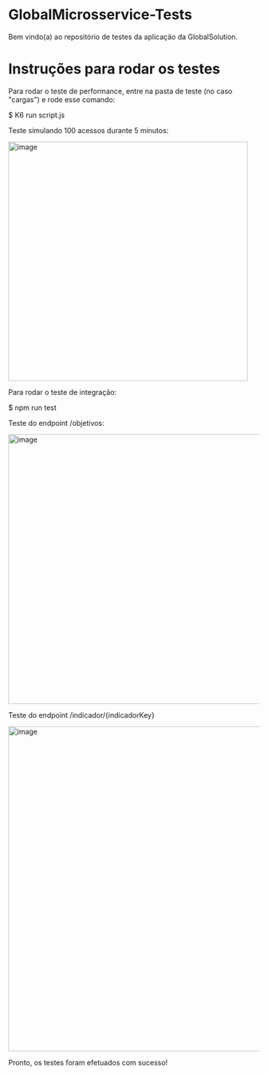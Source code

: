 # GlobalMicrosservice-Tests

Bem vindo(a) ao repositório de testes da aplicação da GlobalSolution.

# Instruções para rodar os testes
Para rodar o teste de performance, entre na pasta de teste (no caso "cargas") e rode esse comando:

$ K6 run script.js

Teste simulando 100 acessos durante 5 minutos:

<img width="480" alt="image" src="https://github.com/Bruninho20/GlobalMicrosservice-Tests/assets/99261881/2deee7b8-d9ec-488f-8abb-281941e4abd4">

Para rodar o teste de integração:

$ npm run test


Teste do endpoint /objetivos:

<img width="541" alt="image" src="https://github.com/Bruninho20/GlobalMicrosservice-Tests/assets/99261881/a7223900-8c50-4ee2-a3de-731b46d96d76">


Teste do endpoint /indicador/{indicadorKey}

<img width="652" alt="image" src="https://github.com/Bruninho20/GlobalMicrosservice-Tests/assets/99261881/44408d72-2cbc-4dd8-9c16-159350d82951">

Pronto, os testes foram efetuados com sucesso!

